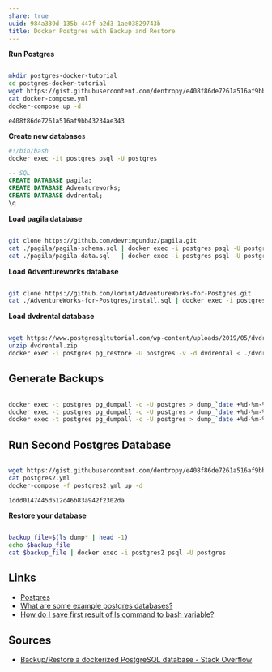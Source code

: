 ```yaml
---
share: true
uuid: 984a339d-135b-447f-a2d3-1ae03829743b
title: Docker Postgres with Backup and Restore
---
```

**Run Postgres**

``` bash

mkdir postgres-docker-tutorial
cd postgres-docker-tutorial
wget https://gist.githubusercontent.com/dentropy/e408f86de7261a516af9bb43234ae343/raw/5b951082c5d22642377fa5d62d85a127b7adb93c/docker-compose.yml
cat docker-compose.yml
docker-compose up -d

```

``` gist
e408f86de7261a516af9bb43234ae343
```

**Create new database**s

``` bash
#!/bin/bash
docker exec -it postgres psql -U postgres
```

``` sql
-- SQL
CREATE DATABASE pagila;
CREATE DATABASE Adventureworks;
CREATE DATABASE dvdrental;
\q
```

**Load pagila database**

``` bash

git clone https://github.com/devrimgunduz/pagila.git
cat ./pagila/pagila-schema.sql | docker exec -i postgres psql -U postgres -d pagila
cat ./pagila/pagila-data.sql   | docker exec -i postgres psql -U postgres -d pagila

```

**Load Adventureworks database**

``` bash

git clone https://github.com/lorint/AdventureWorks-for-Postgres.git
cat ./AdventureWorks-for-Postgres/install.sql | docker exec -i postgres psql -U postgres -d pagila

```

**Load dvdrental database**

``` bash

wget https://www.postgresqltutorial.com/wp-content/uploads/2019/05/dvdrental.zip
unzip dvdrental.zip
docker exec -i postgres pg_restore -U postgres -v -d dvdrental < ./dvdrental.tar

```

## Generate Backups

``` bash

docker exec -t postgres pg_dumpall -c -U postgres > dump_`date +%d-%m-%Y"_"%H_%M_%S`.sql
docker exec -t postgres pg_dumpall -c -U postgres > dump_`date +%d-%m-%Y"_"%H_%M_%S`.sql
docker exec -t postgres pg_dumpall -c -U postgres > dump_`date +%d-%m-%Y"_"%H_%M_%S`.sql

```

## Run Second Postgres Database

``` bash

wget https://gist.githubusercontent.com/dentropy/e408f86de7261a516af9bb43234ae343/raw/5e764a89037921d5022f76963b516ba1fc133820/postgres2.yml
cat postgres2.yml
docker-compose -f postgres2.yml up -d

```

``` gist
1ddd0147445d512c46b83a942f2302da
```

**Restore your database**

``` bash

backup_file=$(ls dump* | head -1)
echo $backup_file
cat $backup_file | docker exec -i postgres2 psql -U postgres

```

## Links

* [Postgres](/5d70cd64-3134-4b62-8879-12f1f8bb4afe)
* [What are some example postgres databases?](/undefined)
* [How do I save first result of ls command to bash variable?](/undefined)

## Sources

* [Backup/Restore a dockerized PostgreSQL database - Stack Overflow](https://stackoverflow.com/questions/24718706/backup-restore-a-dockerized-postgresql-database)